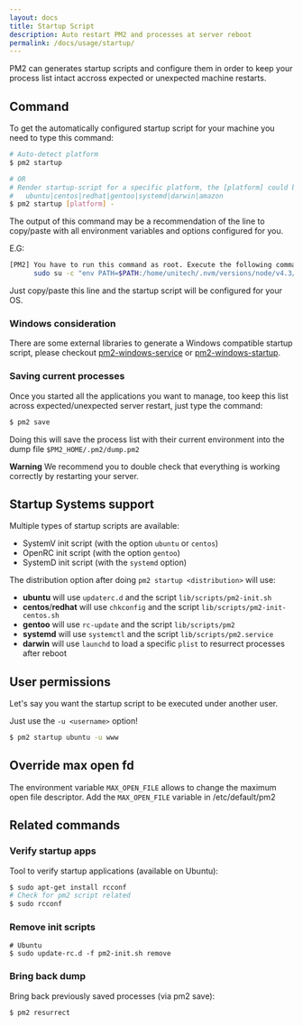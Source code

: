 ```yaml
---
layout: docs
title: Startup Script
description: Auto restart PM2 and processes at server reboot
permalink: /docs/usage/startup/
---
```


PM2 can generates startup scripts and configure them in order to keep your process list intact accross expected or unexpected machine restarts.

## Command

To get the automatically configured startup script for your machine you need to type this command:

```bash
# Auto-detect platform
$ pm2 startup

# OR
# Render startup-script for a specific platform, the [platform] could be one of:
#   ubuntu|centos|redhat|gentoo|systemd|darwin|amazon
$ pm2 startup [platform] -
```

The output of this command may be a recommendation of the line to copy/paste with all environment variables and options configured for you.

E.G:

```bash
[PM2] You have to run this command as root. Execute the following command:
      sudo su -c "env PATH=$PATH:/home/unitech/.nvm/versions/node/v4.3/bin pm2 startup <distribution> -u <user> --hp <home-path>
```

Just copy/paste this line and the startup script will be configured for your OS.

### Windows consideration

There are some external libraries to generate a Windows compatible startup script, please checkout [pm2-windows-service](https://www.npmjs.com/package/pm2-windows-service) or [pm2-windows-startup](https://www.npmjs.com/package/pm2-windows-startup).

### Saving current processes

Once you started all the applications you want to manage, too keep this list across expected/unexpected server restart, just type the command:

```bash
$ pm2 save
```

Doing this will save the process list with their current environment into the dump file `$PM2_HOME/.pm2/dump.pm2`

**Warning** We recommend you to double check that everything is working correctly by restarting your server. 

## Startup Systems support

Multiple types of startup scripts are available:

- SystemV init script (with the option `ubuntu` or `centos`)
- OpenRC init script (with the option `gentoo`)
- SystemD init script (with the `systemd` option)

The distribution option after doing `pm2 startup <distribution>` will use:

- **ubuntu** will use `updaterc.d` and the script `lib/scripts/pm2-init.sh`
- **centos**/**redhat** will use `chkconfig` and the script `lib/scripts/pm2-init-centos.sh`
- **gentoo** will use `rc-update` and the script `lib/scripts/pm2`
- **systemd** will use `systemctl` and the script `lib/scripts/pm2.service`
- **darwin** will use `launchd` to load a specific `plist` to resurrect processes after reboot

## User permissions

Let's say you want the startup script to be executed under another user.

Just use the `-u <username>` option!

```bash
$ pm2 startup ubuntu -u www
```

## Override max open fd

The environment variable `MAX_OPEN_FILE` allows to change the maximum open file descriptor.
Add the `MAX_OPEN_FILE` variable in /etc/default/pm2 

## Related commands

### Verify startup apps

Tool to verify startup applications (available on Ubuntu):

```bash
$ sudo apt-get install rcconf
# Check for pm2 script related
$ sudo rcconf
```

### Remove init scripts

```
# Ubuntu
$ sudo update-rc.d -f pm2-init.sh remove
```

### Bring back dump

Bring back previously saved processes (via pm2 save):

```bash
$ pm2 resurrect
```
